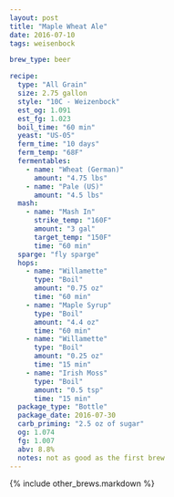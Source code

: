 ```yaml
---
layout: post
title: "Maple Wheat Ale"
date: 2016-07-10
tags: weisenbock

brew_type: beer

recipe:
  type: "All Grain"
  size: 2.75 gallon
  style: "10C - Weizenbock"
  est_og: 1.091
  est_fg: 1.023
  boil_time: "60 min"
  yeast: "US-05"
  ferm_time: "10 days"
  ferm_temp: "68F"
  fermentables:
    - name: "Wheat (German)"
      amount: "4.75 lbs"
    - name: "Pale (US)"
      amount: "4.5 lbs"
  mash:
    - name: "Mash In"
      strike_temp: "160F"
      amount: "3 gal"
      target_temp: "150F"
      time: "60 min"
  sparge: "fly sparge"
  hops:
    - name: "Willamette"
      type: "Boil"
      amount: "0.75 oz"
      time: "60 min"
    - name: "Maple Syrup"
      type: "Boil"
      amount: "4.4 oz"
      time: "60 min"
    - name: "Willamette"
      type: "Boil"
      amount: "0.25 oz"
      time: "15 min"
    - name: "Irish Moss"
      type: "Boil"
      amount: "0.5 tsp"
      time: "15 min"
  package_type: "Bottle"
  package_date: 2016-07-30
  carb_priming: "2.5 oz of sugar"
  og: 1.074
  fg: 1.007
  abv: 8.8%
  notes: not as good as the first brew
---
```

{% include other_brews.markdown %}

